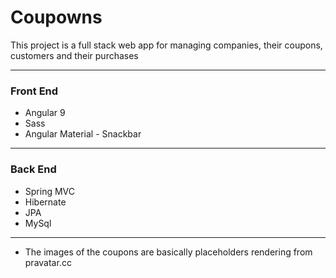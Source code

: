 # Coupowns
This project is a full stack web app for managing companies, their coupons, customers and their purchases

------------

### Front End
- Angular 9
- Sass
- Angular Material - Snackbar

------------

### Back End
- Spring MVC
- Hibernate
- JPA
- MySql

------------

- The images of the coupons are basically placeholders rendering from pravatar.cc
